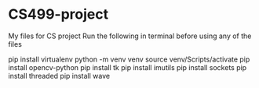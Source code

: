 # CS499-project
My files for CS project
Run the following in terminal before using any of the files

pip install virtualenv
python -m venv venv
source venv/Scripts/activate
pip install opencv-python
pip install tk
pip install imutils
pip install sockets
pip install threaded
pip install wave